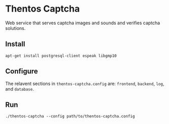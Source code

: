 # Thentos Captcha

Web service that serves captcha images and sounds and verifies captcha solutions.

## Install

    apt-get install postgresql-client espeak libgmp10

## Configure

The relavent sections in `thentos-captcha.config` are: `frontend`, `backend`, `log`, and `database`.

## Run

    ./thentos-captcha --config path/to/thentos-captcha.config
